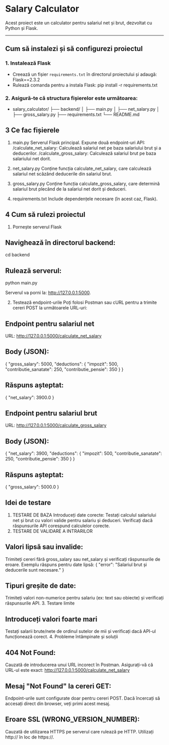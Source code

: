 # Salary Calculator

Acest proiect este un calculator pentru salariul net și brut, dezvoltat cu Python și Flask.

---

## **Cum să instalezi și să configurezi proiectul**

### 1. Instalează Flask
- Creează un fișier `requirements.txt` în directorul proiectului și adaugă: Flask==2.3.2
- Rulează comanda pentru a instala Flask:
  pip install -r requirements.txt

### 2. Asigură-te că structura fișierelor este următoarea:
- salary_calculator/
                    ├── backend/
                    │   ├── main.py
                    │   ├── net_salary.py
                    │   ├── gross_salary.py
                    ├── requirements.txt
                    └── README.md

##  3 Ce fac fișierele   
1. main.py
Serverul Flask principal.
Expune două endpoint-uri API:
/calculate_net_salary: Calculează salariul net pe baza salariului brut și a deducerilor.
/calculate_gross_salary: Calculează salariul brut pe baza salariului net dorit.

2. net_salary.py
Conține funcția calculate_net_salary, care calculează salariul net scăzând deducerile din salariul brut.

3. gross_salary.py
Conține funcția calculate_gross_salary, care determină salariul brut plecând de la salariul net dorit și deduceri.

4. requirements.txt
Include dependențele necesare (în acest caz, Flask).            

## 4 Cum să rulezi proiectul
1. Pornește serverul Flask
## Navighează în directorul backend:
cd backend

## Rulează serverul:
python main.py

Serverul va porni la: http://127.0.0.1:5000.

2. Testează endpoint-urile
Poți folosi Postman sau cURL pentru a trimite cereri POST la următoarele URL-uri:

## Endpoint pentru salariul net
URL: http://127.0.0.1:5000/calculate_net_salary

## Body (JSON):
{
  "gross_salary": 5000,
  "deductions": {
    "impozit": 500,
    "contributie_sanatate": 250,
    "contributie_pensie": 350
  }
}
## Răspuns așteptat:
{
  "net_salary": 3900.0
}

 ## Endpoint pentru salariul brut
URL: http://127.0.0.1:5000/calculate_gross_salary

## Body (JSON):
{
  "net_salary": 3900,
  "deductions": {
    "impozit": 500,
    "contributie_sanatate": 250,
    "contributie_pensie": 350
  }
}
## Răspuns așteptat:
{
  "gross_salary": 5000.0
}

 ## Idei de testare
1. TESTARE DE BAZA
Introduceți date corecte:
Testați calculul salariului net și brut cu valori valide pentru salariu și deduceri.
Verificați dacă răspunsurile API corespund calculelor corecte.
2. TESTARE DE VALIDARE A INTRARILOR 
## Valori lipsă sau invalide:
Trimiteți cereri fără gross_salary sau net_salary și verificați răspunsurile de eroare.
Exemplu răspuns pentru date lipsă:
{
  "error": "Salariul brut și deducerile sunt necesare."
}
## Tipuri greșite de date:
Trimiteți valori non-numerice pentru salariu (ex: text sau obiecte) și verificați răspunsurile API.
3. Testare limite
## Introduceți valori foarte mari
Testați salarii brute/nete de ordinul sutelor de mii și verificați dacă API-ul funcționează corect.
4. Probleme întâmpinate și soluții
## 404 Not Found:
 Cauzată de introducerea unui URL incorect în Postman. Asigurați-vă că URL-ul este exact:
 http://127.0.0.1:5000/calculate_net_salary
 
## Mesaj "Not Found" la cereri GET:
  Endpoint-urile sunt configurate doar pentru cereri POST. Dacă încercați să accesați direct din browser, veți primi acest mesaj.

## Eroare SSL (WRONG_VERSION_NUMBER):
  Cauzată de utilizarea HTTPS pe serverul care rulează pe HTTP. Utilizați http:// în loc de https://.